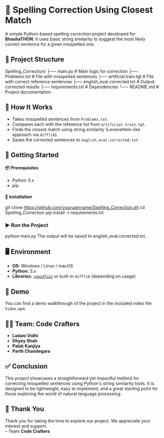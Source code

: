 # 📝 Spelling Correction Using Closest Match

A simple Python-based spelling correction project developed for **BhashaTHON**. It uses basic string similarity to suggest the most likely correct sentence for a given misspelled one.


## 📂 Project Structure

Spelling_Correction/ 
├── main.py # Main logic for correction 
├── Problems.txt # File with misspelled sentences 
├── artificial.train.tgt # File with correct reference sentences 
├── english_eval.corrected.txt # Output: corrected results 
├── requirements.txt # Dependencies └── README.md # Project documentation



## 🔧 How It Works
- Takes misspelled sentences from `Problems.txt`.
- Compares each with the reference list from `artificial.train.tgt`.
- Finds the closest match using string similarity (Levenshtein-like approach via `difflib`).
- Saves the corrected sentences to `english_eval.corrected.txt`.


## 🚀 Getting Started

#### 📦 Prerequisites
- Python 3.x
- pip

#### 🔧 Installation
git clone https://github.com/yourusername/Spelling_Correction.git
cd Spelling_Correction
pip install -r requirements.txt

### ▶️ Run the Project
python main.py
The output will be saved to english_eval.corrected.txt.

## 🖥️ Environment

- **OS:** Windows / Linux / macOS  
- **Python:** 3.x  
- **Libraries:** [`rapidfuzz`](https://pypi.org/project/rapidfuzz/) or built-in `difflib` (depending on usage)

## 🎥 Demo

You can find a demo walkthrough of the project in the included video file: `Video.mp4`.


## 👨‍💻 Team: Code Crafters

- **Ladani Vidhi**  
- **Dhyey Shah**  
- **Palak Kanjiya**  
- **Parth Chandegara**  


## ✅ Conclusion

This project showcases a straightforward yet impactful method for correcting misspelled sentences using Python's string similarity tools. It is designed to be lightweight, easy to implement, and a great starting point for those exploring the world of natural language processing.


## 🙏 Thank You

Thank you for taking the time to explore our project. We appreciate your interest and support.  
– Team **Code Crafters**
